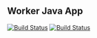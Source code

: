 ## Worker Java App

 [![Build Status](http://35.205.253.90:8080/buildStatus/icon?job=instavo%2Fworker-build&subject=Build&color=blue)](http://35.205.253.90:8080/job/instavo/job/worker-build/)
 [![Build Status](http://35.205.253.90:8080/buildStatus/icon?job=instavo%2Fworker-test&subject=UnitTest&color=pink)](http://35.205.253.90:8080/job/instavo/job/worker-test/)
